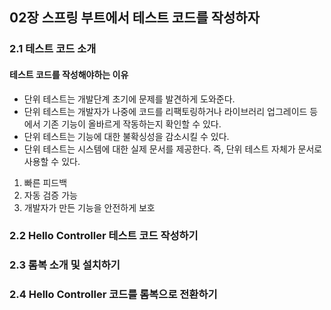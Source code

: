 ## 02장 스프링 부트에서 테스트 코드를 작성하자

### 2.1 테스트 코드 소개
#### 테스트 코드를 작성해야하는 이유
- 단위 테스트는 개발단계 초기에 문제를 발견하게 도와준다.
- 단위 테스트는 개발자가 나중에 코드를 리팩토링하거나 라이브러리 업그레이드 등에서 기존 기능이 올바르게 작동하는지 확인할 수 있다.
- 단위 테스트는 기능에 대한 불확싱성을 감소시킬 수 있다.
- 단위 테스트는 시스템에 대한 실제 문서를 제공한다. 즉, 단위 테스트 자체가 문서로 사용할 수 있다.

1) 빠른 피드백
2) 자동 검증 가능
3) 개발자가 만든 기능을 안전하게 보호 

### 2.2 Hello Controller 테스트 코드 작성하기
### 2.3 롬복 소개 및 설치하기
### 2.4 Hello Controller 코드를 롬복으로 전환하기 
